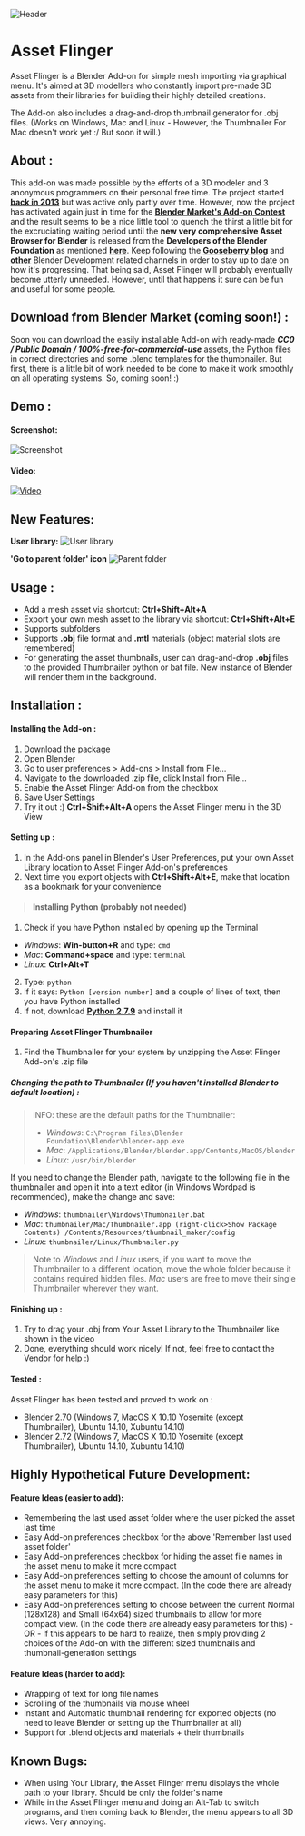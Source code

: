 ![Header](http://i.imgur.com/gp3BdlI.jpg)
# Asset Flinger
Asset Flinger is a Blender Add-on for simple mesh importing via graphical menu. 
It's aimed at 3D modellers who constantly import pre-made 3D assets from their libraries for building their highly detailed creations.

The Add-on also includes a drag-and-drop thumbnail generator for .obj files. 
(Works on Windows, Mac and Linux - However, the Thumbnailer For Mac doesn't work yet :/ But soon it will.) 

## About :
This add-on was made possible by the efforts of a 3D modeler and 3 anonymous programmers on their personal free time. The project started **[back in 2013](http://blenderartists.org/forum/showthread.php?293731-OBJ-Asset-Library-Addon)** but was active only partly over time. However, now the project has activated again just in time for the **[Blender Market's Add-on Contest](http://cgcookiemarkets.com/blender/contest-blender-add-on/)** and the result seems to be a nice little tool to quench the thirst a little bit for the excruciating waiting period until the **new very comprehensive Asset Browser for Blender** is released from the **Developers of the Blender Foundation** as mentioned **[here](http://www.blender.org/press/18-anticipated-blender-development-projects-of-2015/)**. Keep following the **[Gooseberry blog](http://gooseberry.blender.org)** and **[other](https://mont29.wordpress.com/2015/01/14/assets-filebrowser-preliminary-work-experimental-build-i/)** Blender Development related channels in order to stay up to date on how it's progressing. That being said, Asset Flinger will probably eventually become utterly unneeded. However, until that happens it sure can be fun and useful for some people.

## Download from Blender Market (coming soon!) :
Soon you can download the easily installable Add-on with ready-made ***CC0 / Public Domain / 100%-free-for-commercial-use*** assets, the Python files in correct directories and some .blend templates for the thumbnailer. But first, there is a little bit of work needed to be done to make it work smoothly on all operating systems. So, coming soon! :)

## Demo :

#### Screenshot:
![Screenshot](http://i.imgur.com/sjnjRNl.jpg)
#### Video:
<a href="http://youtu.be/qYYoSTjIOTY" target="_blank">![Video](http://i.imgur.com/BwRkfsY.jpg)</a>

## New Features:
**User library:**
![User library](http://i.imgur.com/mNprfnZ.png)

**'Go to parent folder' icon**
![Parent folder](http://i.imgur.com/IqbiM0D.png)

## Usage :

* Add a mesh asset via shortcut: **Ctrl+Shift+Alt+A**
* Export your own mesh asset to the library via shortcut: **Ctrl+Shift+Alt+E**
* Supports subfolders
* Supports **.obj** file format and **.mtl** materials (object material slots are remembered)
* For generating the asset thumbnails, user can drag-and-drop **.obj** files to the provided Thumbnailer python or bat file. New instance of Blender will render them in the background.

## Installation :
#### Installing the Add-on :
1. Download the package
2. Open Blender
3. Go to user preferences > Add-ons > Install from File...
4. Navigate to the downloaded .zip file, click Install from File...
5. Enable the Asset Flinger Add-on from the checkbox
6. Save User Settings
7. Try it out :) **Ctrl+Shift+Alt+A** opens the Asset Flinger menu in the 3D View

#### Setting up :
1. In the Add-ons panel in Blender's User Preferences, put your own Asset Library location to Asset Flinger Add-on's preferences
2. Next time you export objects with **Ctrl+Shift+Alt+E**, make that location as a bookmark for your convenience

> #### Installing Python (probably not needed)
1. Check if you have Python installed by opening up the Terminal 
 * *Windows*: **Win-button+R** and type: `cmd`
 * *Mac*: **Command+space** and type: `terminal`
 * *Linux*: **Ctrl+Alt+T**
2. Type: `python`
3. If it says: `Python [version number]` and a couple of lines of text, then you have Python installed
4. If not, download **[Python 2.7.9](http://www.python.org)** and install it

#### Preparing Asset Flinger Thumbnailer
1. Find the Thumbnailer for your system by unzipping the Asset Flinger Add-on's .zip file

##### Changing the path to Thumbnailer (If you haven't installed Blender to default location) :
> INFO: these are the default paths for the Thumbnailer:
> * *Windows*: `C:\Program Files\Blender Foundation\Blender\blender-app.exe`
> * *Mac*: `/Applications/Blender/blender.app/Contents/MacOS/blender`
> * *Linux*: `/usr/bin/blender`
    
If you need to change the Blender path, navigate to the following file in the thumbnailer and open it into a text editor (in Windows Wordpad is recommended), make the change and save:
 * *Windows*: `thumbnailer\Windows\Thumbnailer.bat`
 * *Mac*: `thumbnailer/Mac/Thumbnailer.app (right-click>Show Package Contents) /Contents/Resources/thumbnail_maker/config`
 * *Linux*: `thumbnailer/Linux/Thumbnailer.py`

> Note to *Windows* and *Linux* users, if you want to move the Thumbnailer to a different location, move the whole folder because it contains required hidden files. *Mac* users are free to move their single Thumbnailer wherever they want.

#### Finishing up :
1. Try to drag your .obj from Your Asset Library to the Thumbnailer like shown in the video
2. Done, everything should work nicely! If not, feel free to contact the Vendor for help :)

#### Tested :
Asset Flinger has been tested and proved to work on :
* Blender 2.70 (Windows 7, MacOS X 10.10 Yosemite (except Thumbnailer), Ubuntu 14.10, Xubuntu 14.10)
* Blender 2.72 (Windows 7, MacOS X 10.10 Yosemite (except Thumbnailer), Ubuntu 14.10, Xubuntu 14.10) 

## Highly Hypothetical Future Development:

#### Feature Ideas (easier to add):
* Remembering the last used asset folder where the user picked the asset last time
* Easy Add-on preferences checkbox for the above 'Remember last used asset folder'
* Easy Add-on preferences checkbox for hiding the asset file names in the asset menu to make it more compact
* Easy Add-on preferences setting to choose the amount of columns for the asset menu to make it more compact. (In the code there are already easy parameters for this)
* Easy Add-on preferences setting to choose between the current Normal (128x128) and Small (64x64) sized thumbnails to allow for more compact view. (In the code there are already easy parameters for this) - OR - if this appears to be hard to realize, then simply providing 2 choices of the Add-on with the different sized thumbnails and thumbnail-generation settings

#### Feature Ideas (harder to add):
* Wrapping of text for long file names
* Scrolling of the thumbnails via mouse wheel
* Instant and Automatic thumbnail rendering for exported objects (no need to leave Blender or setting up the Thumbnailer at all)
* Support for .blend objects and materials + their thumbnails

## Known Bugs:
* When using Your Library, the Asset Flinger menu displays the whole path to your library. Should be only the folder's name
* While in the Asset Flinger menu and doing an Alt-Tab to switch programs, and then coming back to Blender, the menu appears to all 3D views. Very annoying.
